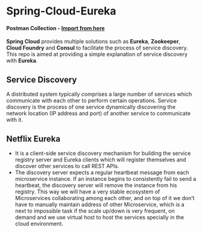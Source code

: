 # Spring-Cloud-Eureka

#### Postman Collection - [Import from here](https://www.getpostman.com/collections/5481f9e670efc011755a)

__Spring Cloud__ provides multiple solutions such as __Eureka__, __Zookeeper__, __Cloud Foundry__ and __Consul__ to facilitate the process of service discovery. This repo is aimed at providing a simple explanation of service discovery with __Eureka__.

## Service Discovery
A distributed system typically comprises a large number of services which communicate with each other to perform certain operations. Service discovery is the process of one service dynamically discovering the network location (IP address and port) of another service to communicate with it.

## Netflix Eureka
- It is a client-side service discovery mechanism for building the service registry server and Eureka clients which will register themselves and discover other services to call REST APIs.
- The discovery server expects a regular heartbeat message from each microservice instance. If an instance begins to consistently fail to send a heartbeat, the discovery server will remove the instance from his registry. This way we will have a very stable ecosystem of Microservices collaborating among each other, and on top of it we don’t have to manually maintain address of other Microservice, which is a next to impossible task if the scale up/down is very frequent, on demand and we use virtual host to host the services specially in the cloud environment.
